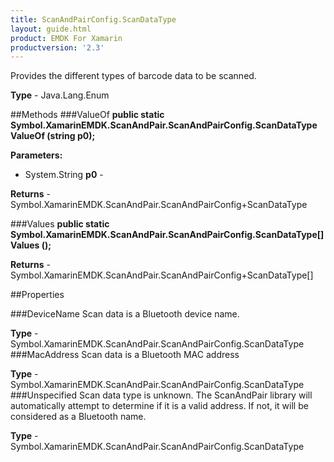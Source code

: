 ```yaml
---
title: ScanAndPairConfig.ScanDataType
layout: guide.html
product: EMDK For Xamarin
productversion: '2.3'
---
```

Provides the different types of barcode data to be scanned.

**Type** - Java.Lang.Enum

##Methods
###ValueOf
**public static Symbol.XamarinEMDK.ScanAndPair.ScanAndPairConfig.ScanDataType ValueOf (string p0);**


        

**Parameters:** 

* System.String **p0** - 
        

**Returns** - Symbol.XamarinEMDK.ScanAndPair.ScanAndPairConfig+ScanDataType

###Values
**public static Symbol.XamarinEMDK.ScanAndPair.ScanAndPairConfig.ScanDataType[] Values ();**


        


**Returns** - Symbol.XamarinEMDK.ScanAndPair.ScanAndPairConfig+ScanDataType[]

##Properties

###DeviceName
Scan data is a Bluetooth device name.

**Type** - Symbol.XamarinEMDK.ScanAndPair.ScanAndPairConfig.ScanDataType
###MacAddress
Scan data is a Bluetooth MAC address

**Type** - Symbol.XamarinEMDK.ScanAndPair.ScanAndPairConfig.ScanDataType
###Unspecified
Scan data type is unknown. The ScanAndPair library will automatically attempt to determine if it is a valid address. If not, it will be considered as a Bluetooth name.

**Type** - Symbol.XamarinEMDK.ScanAndPair.ScanAndPairConfig.ScanDataType






